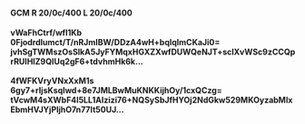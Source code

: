 #### GCM R 20/0c/400 L 20/0c/400
**vWaFhCtrf/wfl1Kb**<br/>**0Fjodrdlumct/T/nRJmIBW/DDzA4wH+bqIqlmCKaJi0=**<br/>**jvhSgTWMszOsSlkA5JyFYMqxHGXZXwfDUWQeNJT+sclXvWSc9zCCQprRUlHIZ9QIUq2gF6+tdvhmHk6k...**<br/><br/>
**4fWFKVryVNxXxM1s**<br/>**6gy7+rIjsKsqIwd+8e7JMLBwMuKNKKijhOy/1cxQCzg=**<br/>**tVcwM4sXWbF4l5LL1AIzizi76+NQSySbJfHYOj2NdGkw529MKOyzabMIxEbmHVJYjPljhO7n77It50UJ...**